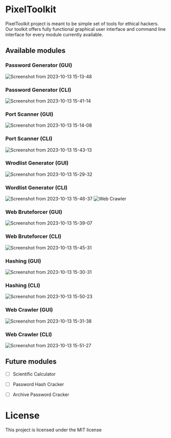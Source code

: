 # PixelToolkit

PixelToolkit project is meant to be simple set of tools for ethical hackers.
Our toolkit offers fully functional graphical user interface and command line interface for every module currently available.


## Available modules

### Password Generator (GUI)
![Screenshot from 2023-10-13 15-13-48](https://github.com/GrzegorzSzczepanek/PixelToolkit/assets/113286903/aa023d93-b2ed-4668-875d-4e8bc0f36295)


### Password Generator (CLI)
![Screenshot from 2023-10-13 15-41-14](https://github.com/GrzegorzSzczepanek/PixelToolkit/assets/113286903/a4007cb2-ed32-4de9-93c5-ded55aebfc9a)


### Port Scanner (GUI)
![Screenshot from 2023-10-13 15-14-08](https://github.com/GrzegorzSzczepanek/PixelToolkit/assets/113286903/7cd6997a-8104-4470-96eb-211bb0373307)


### Port Scanner (CLI)
![Screenshot from 2023-10-13 15-43-13](https://github.com/GrzegorzSzczepanek/PixelToolkit/assets/113286903/c43b55cc-e5b2-4678-9385-ca316e20ed99)


### Wrodlist Generator (GUI)
![Screenshot from 2023-10-13 15-29-32](https://github.com/GrzegorzSzczepanek/PixelToolkit/assets/113286903/c2244610-b309-4600-8c36-978c539c1e79)


### Wordlist Generator (CLI)
![Screenshot from 2023-10-13 15-46-37](https://github.com/GrzegorzSzczepanek/PixelToolkit/assets/113286903/bb1738a7-b4cf-4c0c-a05f-89df64aa7b72)
![Web Crawler](<Screenshot from 2023-10-13 15-51-27.png>)

### Web Bruteforcer (GUI)
![Screenshot from 2023-10-13 15-39-07](https://github.com/GrzegorzSzczepanek/PixelToolkit/assets/113286903/49bacedb-c226-465c-bb5b-e0719288a4f5)

### Web Bruteforcer (CLI)
![Screenshot from 2023-10-13 15-45-31](https://github.com/GrzegorzSzczepanek/PixelToolkit/assets/113286903/20ae21e4-b7df-4937-b37d-922e52b44dee)

### Hashing (GUI)
![Screenshot from 2023-10-13 15-30-31](https://github.com/GrzegorzSzczepanek/PixelToolkit/assets/113286903/696a0f83-44ae-455b-b863-678471ffd276)


### Hashing (CLI)
![Screenshot from 2023-10-13 15-50-23](https://github.com/GrzegorzSzczepanek/PixelToolkit/assets/113286903/cfbd1cb1-70aa-499f-972e-8f005d9163ab)


### Web Crawler (GUI)
![Screenshot from 2023-10-13 15-31-38](https://github.com/GrzegorzSzczepanek/PixelToolkit/assets/113286903/1c7c1e69-5cfa-4d8f-9296-5847f03be5a9)


### Web Crawler (CLI)
![Screenshot from 2023-10-13 15-51-27](https://github.com/GrzegorzSzczepanek/PixelToolkit/assets/113286903/d8810fd7-cefd-49f4-8751-63c932c27fb4)

## Future modules

- [ ] Scientific Calculator
- [ ] Password Hash Cracker
- [ ] Archive Password Cracker


# License

This project is licensed under the MIT license

